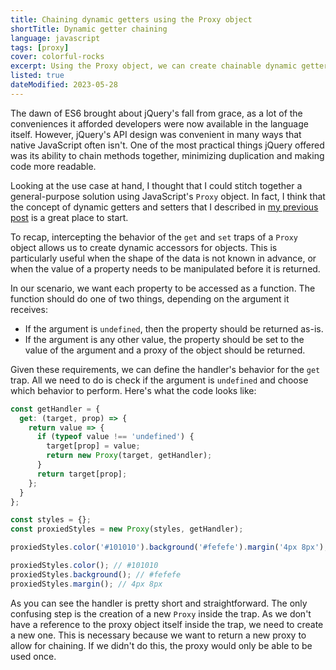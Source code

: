 ```yaml
---
title: Chaining dynamic getters using the Proxy object
shortTitle: Dynamic getter chaining
language: javascript
tags: [proxy]
cover: colorful-rocks
excerpt: Using the Proxy object, we can create chainable dynamic getters for objects in JavaScript.
listed: true
dateModified: 2023-05-28
---
```


The dawn of ES6 brought about jQuery's fall from grace, as a lot of the conveniences it afforded developers were now available in the language itself. However, jQuery's API design was convenient in many ways that native JavaScript often isn't. One of the most practical things jQuery offered was its ability to chain methods together, minimizing duplication and making code more readable.

Looking at the use case at hand, I thought that I could stitch together a general-purpose solution using JavaScript's `Proxy` object. In fact, I think that the concept of dynamic getters and setters that I described in [my previous post](/js/s/dynamic-getter-setter-proxy) is a great place to start.

To recap, intercepting the behavior of the `get` and `set` traps of a `Proxy` object allows us to create dynamic accessors for objects. This is particularly useful when the shape of the data is not known in advance, or when the value of a property needs to be manipulated before it is returned.

In our scenario, we want each property to be accessed as a function. The function should do one of two things, depending on the argument it receives:

- If the argument is `undefined`, then the property should be returned as-is.
- If the argument is any other value, the property should be set to the value of the argument and a proxy of the object should be returned.

Given these requirements, we can define the handler's behavior for the `get` trap. All we need to do is check if the argument is `undefined` and choose which behavior to perform. Here's what the code looks like:

```js
const getHandler = {
  get: (target, prop) => {
    return value => {
      if (typeof value !== 'undefined') {
        target[prop] = value;
        return new Proxy(target, getHandler);
      }
      return target[prop];
    };
  }
};

const styles = {};
const proxiedStyles = new Proxy(styles, getHandler);

proxiedStyles.color('#101010').background('#fefefe').margin('4px 8px');

proxiedStyles.color(); // #101010
proxiedStyles.background(); // #fefefe
proxiedStyles.margin(); // 4px 8px
```

As you can see the handler is pretty short and straightforward. The only confusing step is the creation of a new `Proxy` inside the trap. As we don't have a reference to the proxy object itself inside the trap, we need to create a new one. This is necessary because we want to return a new proxy to allow for chaining. If we didn't do this, the proxy would only be able to be used once.
